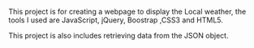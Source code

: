 This project is for creating a webpage to display the Local weather, the tools I used are JavaScript, jQuery, Boostrap ,CSS3 and HTML5. 

This project is also includes retrieving data from the JSON object. 
